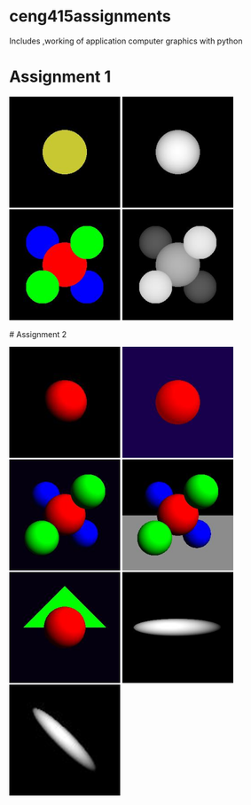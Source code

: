 # ceng415assignments
Includes ,working of application computer graphics with python
# Assignment 1
<p float="left">
  <img alt="scene1" src="https://github.com/arzuozkan/ceng415assignments/blob/development/assignment1/scene1.jpg" width=200px>
  <img alt="scene1_depth" src="https://github.com/arzuozkan/ceng415assignments/blob/development/assignment1/scene1_depth.jpg" width=200px>
  <img alt="scene2" src="https://github.com/arzuozkan/ceng415assignments/blob/development/assignment1/scene2.jpg" width=200px display=flex>
  <img alt="scene2_depth" src="https://github.com/arzuozkan/ceng415assignments/blob/development/assignment1/scene2_depth.jpg" width=200px>
</p>
# Assignment 2
<p float="left">
  <img alt="scene1_diffuse" src="https://github.com/arzuozkan/ceng415assignments/blob/development/assignment2/scene1_diffuse.jpg" width=200px>
  <img alt="scene2_ambient" src="https://github.com/arzuozkan/ceng415assignments/blob/development/assignment2/scene2_ambient.jpg" width=200px>
  <img alt="scene3_perspective" src="https://github.com/arzuozkan/ceng415assignments/blob/development/assignment2/scene3_perspective.jpg" width=200px>
  <img alt="scene4_plane" src="https://github.com/arzuozkan/ceng415assignments/blob/development/assignment2/scene4_plane.jpg" width=200px display=flex>
  <img alt="scene5_sphere_triangle" src="https://github.com/arzuozkan/ceng415assignments/blob/development/assignment2/scene5_sphere_triangle.jpg" width=200px>
  <img alt="scene6_squashed_sphere" src="https://github.com/arzuozkan/ceng415assignments/blob/development/assignment2/scene6_squashed_sphere.jpg" width=200px>
  <img alt="scene7_squashed_rotated_sphere" src="https://github.com/arzuozkan/ceng415assignments/blob/development/assignment2/scene7_squashed_rotated_sphere.jpg" width=200px>
</p>

